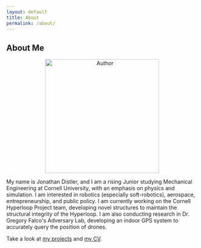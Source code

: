 ```yaml
---
layout: default
title: About
permalink: /about/
---
```


## About Me

<p align="center">
  <img src="https://github.com/user-attachments/assets/43caed04-54ca-4966-ab4f-7387bbf78df6" style="width:300px;" alt="Author">
</p>

My name is Jonathan Distler, and I am a rising Junior studying Mechanical Engineering at Cornell University, with an emphasis on physics and simulation. I am interested in robotics (especially soft-robotics), aerospace, entrepreneurship, and public policy. I am currently working on the Cornell Hyperloop Project team, developing novel structures to maintain the structural integrity of the Hyperloop. I am also conducting research in Dr. Gregory Falco's Adversary Lab, developing an indoor GPS system to accurately query the position of drones. 

Take a look at [my projects](/projects/) and [my CV](/cv/). 